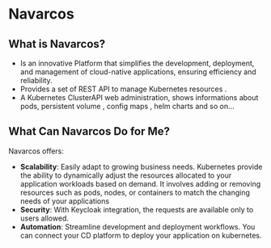 # Navarcos

## What is Navarcos?

* Is an innovative Platform that simplifies the development, deployment, and management of cloud-native applications, ensuring efficiency and reliability.
* Provides a set of REST API to manage Kubernetes resources .
* A Kubernetes ClusterAPI web administration, shows informations about pods, persistent volume , config maps , helm charts and so on…

## What Can Navarcos Do for Me?

Navarcos offers:
* **Scalability**: Easily adapt to growing business needs. Kubernetes provide the ability to dynamically adjust the resources allocated to your application workloads based on demand. It involves adding or removing resources such as pods, nodes, or containers to match the changing needs of your applications
* **Security**: With Keycloak integration, the requests are available only to users allowed.
* **Automation**: Streamline development and deployment workflows. You can connect your CD platform to deploy your application on kubernetes.
